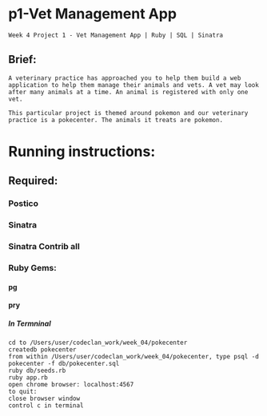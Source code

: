 # p1-Vet Management App
    Week 4 Project 1 - Vet Management App | Ruby | SQL | Sinatra
## Brief:
    A veterinary practice has approached you to help them build a web application to help them manage their animals and vets. A vet may look after many animals at a time. An animal is registered with only one vet.

    This particular project is themed around pokemon and our veterinary practice is a pokecenter. The animals it treats are pokemon.
# Running instructions:
## Required:
### Postico
### Sinatra
### Sinatra Contrib all
### Ruby Gems:
####   pg
####  pry
##### In Termninal
    cd to /Users/user/codeclan_work/week_04/pokecenter
    createdb pokecenter
    from within /Users/user/codeclan_work/week_04/pokecenter, type psql -d pokecenter -f db/pokecenter.sql
    ruby db/seeds.rb
    ruby app.rb
    open chrome browser: localhost:4567
    to quit:
    close browser window
    control c in terminal